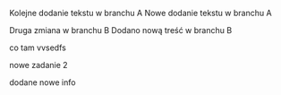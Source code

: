 
Kolejne dodanie tekstu w branchu A
Nowe dodanie tekstu w branchu A

Druga zmiana w branchu B
Dodano nową treść w branchu B


co tam vvsedfs

nowe zadanie 2 

dodane nowe info

